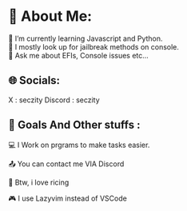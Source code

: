 # 💫 About Me:
🔭 I’m currently learning Javascript and Python.  
👯 I mostly look up for jailbreak methods on console.   
💬 Ask me about EFIs, Console issues etc... 

## 🌐 Socials:
X : seczity
Discord : seczity

## 🔔 Goals And Other stuffs : 
💻 I Work on prgrams to make tasks easier.

📤 You can contact me VIA Discord
 
🍙 Btw, i love ricing

🎮 I use Lazyvim instead of VSCode
